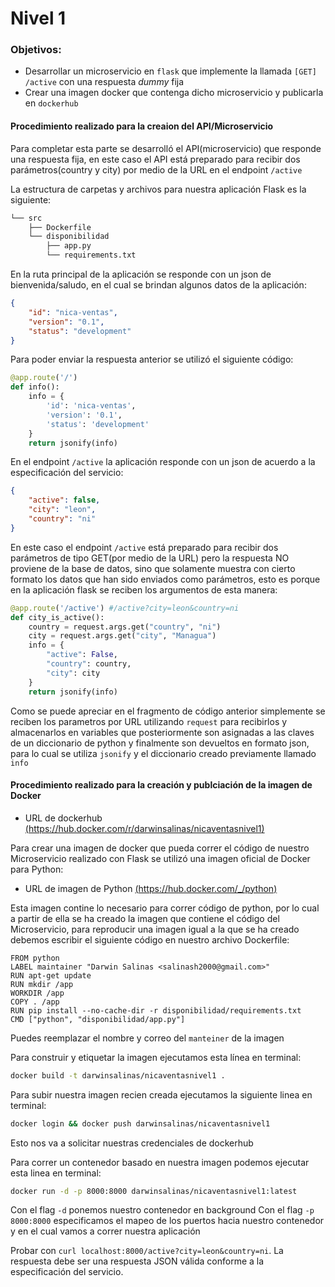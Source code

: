 # Nivel 1

### Objetivos:
 - Desarrollar un microservicio en `flask` que implemente la llamada `[GET] /active` con una respuesta _dummy_ fija
 - Crear una imagen docker que contenga dicho microservicio y publicarla en `dockerhub`

#### Procedimiento realizado para la creaion del API/Microservicio
Para completar esta parte se desarrolló el API(microservicio) que responde una respuesta fija, en este caso el API está preparado para recibir dos parámetros(country y city) por medio de la URL en el endpoint `/active`

La estructura de carpetas y archivos para nuestra aplicación Flask es la siguiente:

```bash
└── src
    ├── Dockerfile
    └── disponibilidad
        ├── app.py
        └── requirements.txt
```


En la ruta principal de la aplicación se responde con un json de bienvenida/saludo, en el cual se brindan algunos datos de la aplicación:

```json
{
    "id": "nica-ventas",
    "version": "0.1",
    "status": "development"
}
```

Para poder enviar la respuesta anterior se utilizó el siguiente código:
```python
@app.route('/')
def info():
    info = {
        'id': 'nica-ventas',
        'version': '0.1',
        'status': 'development'
    }
    return jsonify(info)
```

En el endpoint `/active` la aplicación responde con un json de acuerdo a la  especificación del servicio:

```json
{
    "active": false,
    "city": "leon",
    "country": "ni"
}

```	
En este caso el endpoint `/active` está preparado para recibir dos parámetros de tipo GET(por medio de la URL) pero la respuesta NO proviene de la base de datos, sino que solamente muestra con cierto formato los datos que han sido enviados como parámetros, esto es porque en la aplicación flask se reciben los argumentos de esta manera:

```python
@app.route('/active') #/active?city=leon&country=ni
def city_is_active():
    country = request.args.get("country", "ni")
    city = request.args.get("city", "Managua")
    info = {
        "active": False,
        "country": country,
        "city": city
    }
    return jsonify(info)

```
Como se puede apreciar en el fragmento de código anterior simplemente se reciben los parametros por URL utilizando `request` para recibirlos y almacenarlos en variables que posteriormente son asignadas a las claves de un diccionario de python y finalmente son devueltos en formato json, para lo cual se utiliza `jsonify` y el diccionario creado previamente llamado `info`



#### Procedimiento realizado para la creación y publciación de la imagen de Docker
- URL de dockerhub [(https://hub.docker.com/r/darwinsalinas/nicaventasnivel1)](https://hub.docker.com/r/darwinsalinas/nicaventasnivel1)


Para crear una imagen de docker que pueda correr el código de nuestro Microservicio realizado con Flask se utilizó una imagen oficial de Docker para Python:

- URL de imagen de Python [(https://hub.docker.com/_/python)](https://hub.docker.com/_/python)

Esta imagen contine lo necesario para correr código de python, por lo cual a partir de ella se ha creado la imagen que contiene el código del Microservicio, para reproducir una imagen igual a la que se ha creado debemos escribir el siguiente código en nuestro archivo Dockerfile:

```
FROM python
LABEL maintainer "Darwin Salinas <salinash2000@gmail.com>"
RUN apt-get update
RUN mkdir /app
WORKDIR /app
COPY . /app
RUN pip install --no-cache-dir -r disponibilidad/requirements.txt
CMD ["python", "disponibilidad/app.py"]
```

Puedes reemplazar el nombre y correo del `manteiner` de la imagen

Para construir y etiquetar la imagen ejecutamos esta línea en terminal:

```bash
docker build -t darwinsalinas/nicaventasnivel1 .
```


Para subir nuestra imagen recien creada ejecutamos la siguiente linea en terminal:

```bash
docker login && docker push darwinsalinas/nicaventasnivel1
```
Esto nos va a solicitar nuestras credenciales de dockerhub

Para correr un contenedor basado en nuestra imagen podemos ejecutar esta linea en terminal:

```bash
docker run -d -p 8000:8000 darwinsalinas/nicaventasnivel1:latest
```

Con el flag `-d` ponemos nuestro contenedor en background
Con el flag `-p 8000:8000` especificamos el mapeo de los puertos hacia nuestro contenedor y en el cual vamos a correr nuestra aplicación



Probar con `curl localhost:8000/active?city=leon&country=ni`. La respuesta debe ser una respuesta JSON válida conforme a la especificación del servicio.